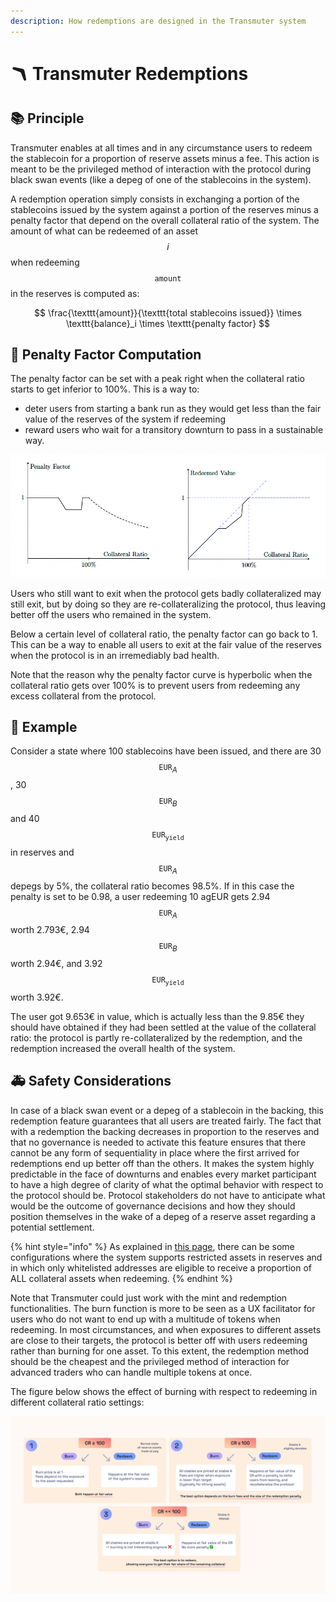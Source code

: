 ```yaml
---
description: How redemptions are designed in the Transmuter system
---
```


# 🪃 Transmuter Redemptions

## 📚 Principle

Transmuter enables at all times and in any circumstance users to redeem the stablecoin for a proportion of reserve assets minus a fee. This action is meant to be the privileged method of interaction with the protocol during black swan events (like a depeg of one of the stablecoins in the system).

A redemption operation simply consists in exchanging a portion of the stablecoins issued by the system against a portion of the reserves minus a penalty factor that depend on the overall collateral ratio of the system. The amount of what can be redeemed of an asset $$i$$ when redeeming $$\texttt{amount}$$ in the reserves is computed as:

$$
\frac{\texttt{amount}}{\texttt{total stablecoins issued}} \times \texttt{balance}_i \times \texttt{penalty factor}
$$

## 🧮 Penalty Factor Computation

The penalty factor can be set with a peak right when the collateral ratio starts to get inferior to 100%. This is a way to:

- deter users from starting a bank run as they would get less than the fair value of the reserves of the system if redeeming
- reward users who wait for a transitory downturn to pass in a sustainable way.

![Penalty Factor Evolution Example](../.gitbook/assets/penaltyFactor.png)

Users who still want to exit when the protocol gets badly collateralized may still exit, but by doing so they are re-collateralizing the protocol, thus leaving better off the users who remained in the system.

Below a certain level of collateral ratio, the penalty factor can go back to 1. This can be a way to enable all users to exit at the fair value of the reserves when the protocol is in an irremediably bad health.

Note that the reason why the penalty factor curve is hyperbolic when the collateral ratio gets over 100% is to prevent users from redeeming any excess collateral from the protocol.

## 🤔 Example

Consider a state where 100 stablecoins have been issued, and there are 30 $$\texttt{EUR}_A$$, 30 $$\texttt{EUR}_B$$ and 40 $$\texttt{EUR}_{\texttt{yield}}$$ in reserves and $$\texttt{EUR}_A$$ depegs by 5%, the collateral ratio becomes 98.5%. If in this case the penalty is set to be 0.98, a user redeeming 10 agEUR gets 2.94 $$\texttt{EUR}_A$$ worth 2.793€, 2.94 $$\texttt{EUR}_B$$ worth 2.94€, and 3.92 $$\texttt{EUR}_{\texttt{yield}}$$ worth 3.92€.

The user got 9.653€ in value, which is actually less than the 9.85€ they should have obtained if they had been settled at the value of the collateral ratio: the protocol is partly re-collateralized by the redemption, and the redemption increased the overall health of the system.

## 🚑 Safety Considerations

In case of a black swan event or a depeg of a stablecoin in the backing, this redemption feature guarantees that all users are treated fairly. The fact that with a redemption the backing decreases in proportion to the reserves and that no governance is needed to activate this feature ensures that there cannot be any form of sequentiality in place where the first arrived for redemptions end up better off than the others. It makes the system highly predictable in the face of downturns and enables every market participant to have a high degree of clarity of what the optimal behavior with respect to the protocol should be. Protocol stakeholders do not have to anticipate what would be the outcome of governance decisions and how they should position themselves in the wake of a depeg of a reserve asset regarding a potential settlement.

{% hint style="info" %}
As explained in [this page](./implementation/collateralsManagement.md), there can be some configurations where the system supports restricted assets in reserves and in which only whitelisted addresses are eligible to receive a proportion of ALL collateral assets when redeeming.
{% endhint %}

Note that Transmuter could just work with the mint and redemption functionalities. The burn function is more to be seen as a UX facilitator for users who do not want to end up with a multitude of tokens when redeeming. In most circumstances, and when exposures to different assets are close to their targets, the protocol is better off with users redeeming rather than burning for one asset. To this extent, the redemption method should be the cheapest and the privileged method of interaction for advanced traders who can handle multiple tokens at once.

The figure below shows the effect of burning with respect to redeeming in different collateral ratio settings:

![Burning vs. Redeeming in different cases](../.gitbook/assets/docs-Scenarios.jpg)
